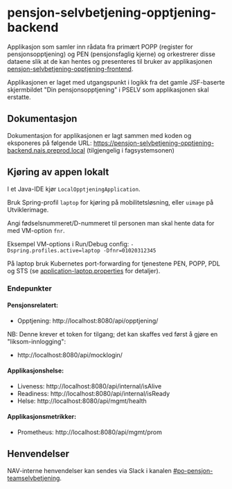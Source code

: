 # pensjon-selvbetjening-opptjening-backend
Applikasjon som samler inn rådata fra primært POPP 
(register for pensjonsopptjening) og PEN (pensjonsfaglig kjerne) og orkestrerer disse dataene slik at de kan hentes
 og presenteres til bruker av applikasjonen [pensjon-selvbetjening-opptjening-frontend](https://github.com/navikt/pensjon-selvbetjening-opptjening-frontend).

Applikasjonen er laget med utgangspunkt i logikk fra det gamle JSF-baserte skjermbildet "Din pensjonsopptjening" i PSELV som applikasjonen skal erstatte.

## Dokumentasjon

Dokumentasjon for applikasjonen er lagt sammen med koden og eksponeres på følgende URL: https://pensjon-selvbetjening-opptjening-backend.nais.preprod.local
(tilgjengelig i fagsystemsonen)

## Kjøring av appen lokalt

I et Java-IDE kjør `LocalOpptjeningApplication`.

Bruk Spring-profil `laptop` for kjøring på mobilitetsløsning, eller `uimage` på Utviklerimage.

Angi fødselsnummeret/D-nummeret til personen man skal hente data for med VM-option `fnr`.

Eksempel VM-options i Run/Debug config: `-Dspring.profiles.active=laptop -Dfnr=01020312345`

På laptop bruk Kubernetes port-forwarding for tjenestene PEN, POPP, PDL og STS (se [application-laptop.properties](https://github.com/navikt/pensjon-selvbetjening-opptjening-backend/blob/feature/PL-3090/src/main/resources/application-laptop.properties) for detaljer).

### Endepunkter

#### Pensjonsrelatert:
* Opptjening: http://localhost:8080/api/opptjening/

NB: Denne krever et token for tilgang; det kan skaffes ved først å gjøre en "liksom-innlogging":
* http://localhost:8080/api/mocklogin/

#### Applikasjonshelse:
* Liveness: http://localhost:8080/api/internal/isAlive
* Readiness: http://localhost:8080/api/internal/isReady
* Helse: http://localhost:8080/api/mgmt/health

#### Applikasjonsmetrikker:
* Prometheus: http://localhost:8080/api/mgmt/prom

## Henvendelser

NAV-interne henvendelser kan sendes via Slack i kanalen [#po-pensjon-teamselvbetjening](https://nav-it.slack.com/archives/C014M7U1GBY).
